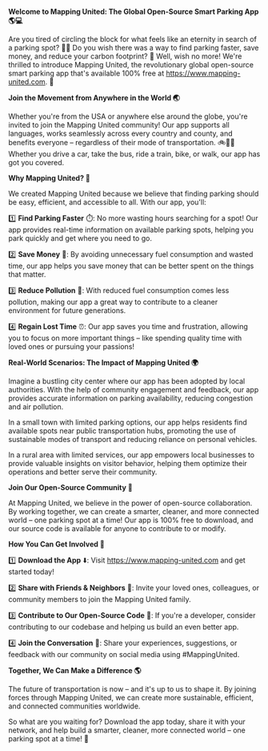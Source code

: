 **Welcome to Mapping United: The Global Open-Source Smart Parking App 🌎💻**

Are you tired of circling the block for what feels like an eternity in search of a parking spot? 🚗😩 Do you wish there was a way to find parking faster, save money, and reduce your carbon footprint? 🌟 Well, wish no more! We're thrilled to introduce Mapping United, the revolutionary global open-source smart parking app that's available 100% free at https://www.mapping-united.com. 🎉

**Join the Movement from Anywhere in the World 🌏**

Whether you're from the USA or anywhere else around the globe, you're invited to join the Mapping United community! Our app supports all languages, works seamlessly across every country and county, and benefits everyone – regardless of their mode of transportation. 🚲🚌🚂 Whether you drive a car, take the bus, ride a train, bike, or walk, our app has got you covered.

**Why Mapping United? 🤔**

We created Mapping United because we believe that finding parking should be easy, efficient, and accessible to all. With our app, you'll:

1️⃣ **Find Parking Faster** ⏱️: No more wasting hours searching for a spot! Our app provides real-time information on available parking spots, helping you park quickly and get where you need to go.

2️⃣ **Save Money** 💸: By avoiding unnecessary fuel consumption and wasted time, our app helps you save money that can be better spent on the things that matter.

3️⃣ **Reduce Pollution** 🌿: With reduced fuel consumption comes less pollution, making our app a great way to contribute to a cleaner environment for future generations.

4️⃣ **Regain Lost Time** ⏰: Our app saves you time and frustration, allowing you to focus on more important things – like spending quality time with loved ones or pursuing your passions!

**Real-World Scenarios: The Impact of Mapping United 🌍**

Imagine a bustling city center where our app has been adopted by local authorities. With the help of community engagement and feedback, our app provides accurate information on parking availability, reducing congestion and air pollution.

In a small town with limited parking options, our app helps residents find available spots near public transportation hubs, promoting the use of sustainable modes of transport and reducing reliance on personal vehicles.

In a rural area with limited services, our app empowers local businesses to provide valuable insights on visitor behavior, helping them optimize their operations and better serve their community.

**Join Our Open-Source Community 🤝**

At Mapping United, we believe in the power of open-source collaboration. By working together, we can create a smarter, cleaner, and more connected world – one parking spot at a time! Our app is 100% free to download, and our source code is available for anyone to contribute to or modify.

**How You Can Get Involved 🌟**

1️⃣ **Download the App** ⬇️: Visit https://www.mapping-united.com and get started today!

2️⃣ **Share with Friends & Neighbors** 👫: Invite your loved ones, colleagues, or community members to join the Mapping United family.

3️⃣ **Contribute to Our Open-Source Code** 🤖: If you're a developer, consider contributing to our codebase and helping us build an even better app.

4️⃣ **Join the Conversation** 💬: Share your experiences, suggestions, or feedback with our community on social media using #MappingUnited.

**Together, We Can Make a Difference 🌎**

The future of transportation is now – and it's up to us to shape it. By joining forces through Mapping United, we can create more sustainable, efficient, and connected communities worldwide.

So what are you waiting for? Download the app today, share it with your network, and help build a smarter, cleaner, more connected world – one parking spot at a time! 🌟